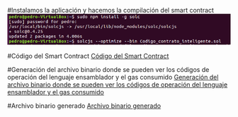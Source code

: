 
#Instalamos la aplicación y hacemos la compilación del smart contract
![alt text](https://github.com/PedroCCBlck/Dise-o-y-desarrollo/blob/master/PEC1/Ejercicio%203/instalaci%C3%B3n%20y%20compilaci%C3%B3n.png "Instalación y compilación")

#Código del Smart Contract
[Código del Smart Contract](https://github.com/PedroCCBlck/Dise-o-y-desarrollo/blob/master/PEC1/Ejercicio%203/Codigo_contrato_inteligente.sol)

#Generación del archivo binario donde se pueden ver los códigos de operación del lenguaje ensamblador y el gas consumido
[Generación del archivo binario donde se pueden ver los códigos de operación del lenguaje ensamblador y el gas consumido](https://github.com/PedroCCBlck/Dise-o-y-desarrollo/blob/master/PEC1/Ejercicio%203/Generaci%C3%B3n%20de%20archivo%20binario)

#Archivo binario generado
[Archivo binario generado](https://github.com/PedroCCBlck/Dise-o-y-desarrollo/blob/master/PEC1/Ejercicio%203/Codigo_contrato_inteligente_sol_c.bin)
